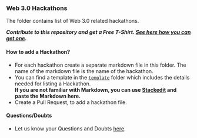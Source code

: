 ### Web 3.0 Hackathons

The folder contains list of Web 3.0 related hackathons.

***Contribute to this repository and get a Free T-Shirt. [See here how you can get one](https://www.freecodecamp.org/news/p/ea605b71-9f66-4faa-a1f8-29ed8b251be6/).***

#### How to add a Hackathon?

- For each hackathon create a separate markdown file in this folder. The name of the markdown file is the name of the hackathon.
- You can find a template in the [`template`](./template) folder which includes the details needed for listing a Hackathon.  
**If you are not familiar with Markdown, you can use [Stackedit](https://stackedit.io/app#) and paste the Markdown here.**
- Create a Pull Request, to add a hackathon file.

#### Questions/Doubts
- Let us know your Questions and Doubts [here](https://github.com/simpleaswater/resources/issues/new).